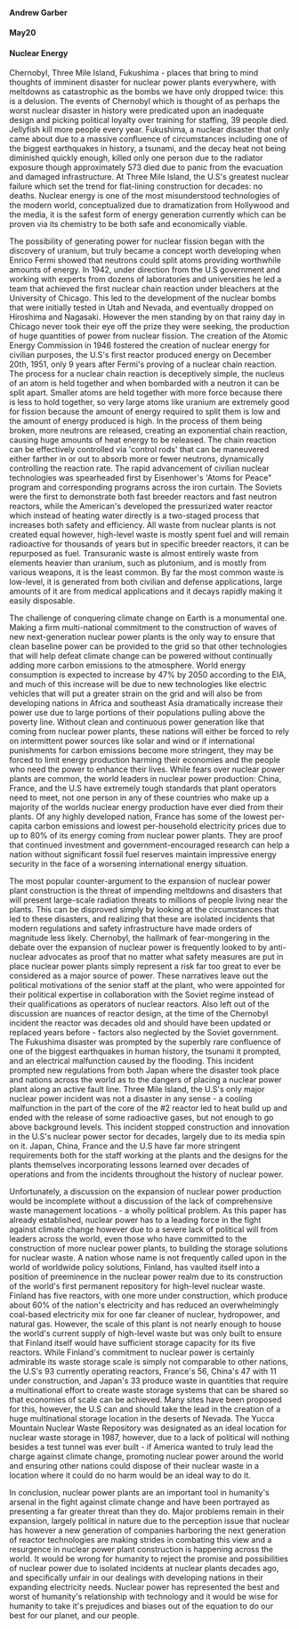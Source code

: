 #### Andrew Garber
#### May20
#### Nuclear Energy

Chernobyl, Three Mile Island, Fukushima - places that bring to mind thoughts of imminent disaster for nuclear power plants everywhere, with meltdowns as catastrophic as the bombs we have only dropped twice: this is a delusion. The events of Chernobyl which is thought of as perhaps the worst nuclear disaster in history were predicated upon an inadequate design and picking political loyalty over training for staffing, 39 people died. Jellyfish kill more people every year. Fukushima, a nuclear disaster that only came about due to a massive confluence of circumstances including one of the biggest earthquakes in history, a tsunami, and the decay heat not being diminished quickly enough, killed only one person due to the radiator exposure though approximately 573 died due to panic from the evacuation and damaged infrastructure. At Three Mile Island, the U.S's greatest nuclear failure which set the trend for flat-lining construction for decades: no deaths. Nuclear energy is one of the most misunderstood technologies of the modern world, conceptualized due to dramatization from Hollywood and the media, it is the safest form of energy generation currently which can be proven via its chemistry to be both safe and economically viable.

The possibility of generating power for nuclear fission began with the discovery of uranium, but truly became a concept worth developing when Enrico Fermi showed that neutrons could split atoms providing worthwhile amounts of energy. In 1942, under direction from the U.S government and working with experts from dozens of laboratories and universities he led a team that achieved the first nuclear chain reaction under bleachers at the University of Chicago. This led to the development of the nuclear bombs that were initially tested in Utah and Nevada, and eventually dropped on Hiroshima and Nagasaki. However the men standing by on that rainy day in Chicago never took their eye off the prize they were seeking, the production of huge quantities of power from nuclear fission. The creation of the Atomic Energy Commission in 1946 fostered the creation of nuclear energy for civilian purposes, the U.S's first reactor produced energy on December 20th, 1951, only 9 years after Fermi's proving of a nuclear chain reaction. The process for a nuclear chain reaction is deceptively simple, the nucleus of an atom is held together and when bombarded with a neutron it can be split apart. Smaller atoms are held together with more force because there is less to hold together, so very large atoms like uranium are extremely good for fission because the amount of energy required to split them is low and the amount of energy produced is high. In the process of them being broken, more neutrons are released, creating an exponential chain reaction, causing huge amounts of heat energy to be released. The chain reaction can be effectively controlled via 'control rods' that can be maneuvered either farther in or out to absorb more or fewer neutrons, dynamically controlling the reaction rate. The rapid advancement of civilian nuclear technologies was spearheaded first by Eisenhower's 'Atoms for Peace" program and corresponding programs across the iron curtain. The Soviets were the first to demonstrate both fast breeder reactors and fast neutron reactors, while the American's developed the pressurized water reactor which instead of heating water directly is a two-staged process that increases both safety and efficiency. All waste from nuclear plants is not created equal however, high-level waste is mostly spent fuel and will remain radioactive for thousands of years but in specific breeder reactors, it can be repurposed as fuel. Transuranic waste is almost entirely waste from elements heavier than uranium, such as plutonium, and is mostly from various weapons, it is the least common. By far the most common waste is low-level, it is generated from both civilian and defense applications, large amounts of it are from medical applications and it decays rapidly making it easily disposable.

The challenge of conquering climate change on Earth is a monumental one. Making a firm multi-national commitment to the construction of waves of new next-generation nuclear power plants is the only way to ensure that clean baseline power can be provided to the grid so that other technologies that will help defeat climate change can be powered without continually adding more carbon emissions to the atmosphere. World energy consumption is expected to increase by 47% by 2050 according to the EIA, and much of this increase will be due to new technologies like electric vehicles that will put a greater strain on the grid and will also be from developing nations in Africa and southeast Asia dramatically increase their power use due to large portions of their populations pulling above the poverty line. Without clean and continuous power generation like that coming from nuclear power plants, these nations will either be forced to rely on intermittent power sources like solar and wind or if international punishments for carbon emissions become more stringent, they may be forced to limit energy production harming their economies and the people who need the power to enhance their lives. While fears over nuclear power plants are common, the world leaders in nuclear power production: China, France, and the U.S have extremely tough standards that plant operators need to meet, not one person in any of these countries who make up a majority of the worlds nuclear energy production have ever died from their plants. Of any highly developed nation, France has some of the lowest per-capita carbon emissions and lowest per-household electricity prices due to up to 80% of its energy coming from nuclear power plants. They are proof that continued investment and government-encouraged research can help a nation without significant fossil fuel reserves maintain impressive energy security in the face of a worsening international energy situation.

The most popular counter-argument to the expansion of nuclear power plant construction is the threat of impending meltdowns and disasters that will present large-scale radiation threats to millions of people living near the plants. This can be disproved simply by looking at the circumstances that led to these disasters, and realizing that these are isolated incidents that modern regulations and safety infrastructure have made orders of magnitude less likely. Chernobyl, the hallmark of fear-mongering in the debate over the expansion of nuclear power is frequently looked to by anti-nuclear advocates as proof that no matter what safety measures are put in place nuclear power plants simply represent a risk far too great to ever be considered as a major source of power. These narratives leave out the political motivations of the senior staff at the plant, who were appointed for their political expertise in collaboration with the Soviet regime instead of their qualifications as operators of nuclear reactors. Also left out of the discussion are nuances of reactor design, at the time of the Chernobyl incident the reactor was decades old and should have been updated or replaced years before - factors also neglected by the Soviet government. The Fukushima disaster was prompted by the superbly rare confluence of one of the biggest earthquakes in human history, the tsunami it prompted, and an electrical malfunction caused by the flooding. This incident prompted new regulations from both Japan where the disaster took place and nations across the world as to the dangers of placing a nuclear power plant along an active fault line. Three Mile Island, the U.S's only major nuclear power incident was not a disaster in any sense - a cooling malfunction in the part of the core of the #2 reactor led to heat build up and ended with the release of some radioactive gases, but not enough to go above background levels. This incident stopped construction and innovation in the U.S's nuclear power sector for decades, largely due to its media spin on it. Japan, China, France and the U.S have far more stringent requirements both for the staff working at the plants and the designs for the plants themselves incorporating lessons learned over decades of operations and from the incidents throughout the history of nuclear power.

Unfortunately, a discussion on the expansion of nuclear power production would be incomplete without a discussion of the lack of comprehensive waste management locations - a wholly political problem. As this paper has already established, nuclear power has to a leading force in the fight against climate change however due to a severe lack of political will from leaders across the world, even those who have committed to the construction of more nuclear power plants, to building the storage solutions for nuclear waste. A nation whose name is not frequently called upon in the world of worldwide policy solutions, Finland, has vaulted itself into a position of preeminence in the nuclear power realm due to its construction of the world's first permanent repository for high-level nuclear waste. Finland has five reactors, with one more under construction, which produce about 60% of the nation's electricity and has reduced an overwhelmingly coal-based electricity mix for one far cleaner of nuclear, hydropower, and natural gas. However, the scale of this plant is not nearly enough to house the world's current supply of high-level waste but was only built to ensure that Finland itself would have sufficient storage capacity for its five reactors. While Finland's commitment to nuclear power is certainly admirable its waste storage scale is simply not comparable to other nations, the U.S's 93 currently operating reactors, France's 56, China's 47 with 11 under construction, and Japan's 33 produce waste in quantities that require a multinational effort to create waste storage systems that can be shared so that economies of scale can be achieved. Many sites have been proposed for this, however, the U.S can and should take the lead in the creation of a huge multinational storage location in the deserts of Nevada. The Yucca Mountain Nuclear Waste Repository was designated as an ideal location for nuclear waste storage in 1987, however, due to a lack of political will nothing besides a test tunnel was ever built - if America wanted to truly lead the charge against climate change, promoting nuclear power around the world and ensuring other nations could dispose of their nuclear waste in a location where it could do no harm would be an ideal way to do it.

In conclusion, nuclear power plants are an important tool in humanity's arsenal in the fight against climate change and have been portrayed as presenting a far greater threat than they do. Major problems remain in their expansion, largely political in nature due to the perception issue that nuclear has however a new generation of companies harboring the next generation of reactor technologies are making strides in combating this view and a resurgence in nuclear power plant construction is happening across the world. It would be wrong for humanity to reject the promise and possibilities of nuclear power due to isolated incidents at nuclear plants decades ago, and specifically unfair in our dealings with developing nations in their expanding electricity needs. Nuclear power has represented the best and worst of humanity's relationship with technology and it would be wise for humanity to take it's prejudices and biases out of the equation to do our best for our planet, and our people.